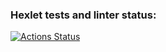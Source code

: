 ### Hexlet tests and linter status:
[![Actions Status](https://github.com/ImranAushev/frontend-project-lvl1/workflows/hexlet-check/badge.svg)](https://github.com/ImranAushev/frontend-project-lvl1/actions)